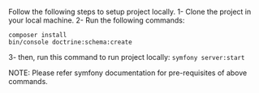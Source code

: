 Follow the following steps to setup project locally.
1- Clone the project in your local machine.
2- Run the following commands:
```
composer install
bin/console doctrine:schema:create
```
3- then, run this command to run project locally:
`symfony server:start`

NOTE: Please refer symfony documentation for pre-requisites of above commands.
